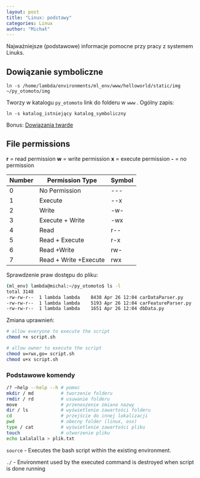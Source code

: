```yaml
---
layout: post
title: "Linux: podstawy"
categories: Linux
author: "Michał"
---
```


Najważniejsze (podstawowe) informacje pomocne przy pracy z systemem Linuks.

## Dowiązanie symboliczne

```
ln -s /home/lambda/environments/ml_env/www/helloworld/static/img ~/py_otomoto/img
```

Tworzy w katalogu `py_otomoto` link do folderu w `www` . Ogólny zapis:

```
ln -s katalog_istniejący katalog_symboliczny
```

Bonus: [Dowiązania twarde](https://pl.wikipedia.org/wiki/Dowi%C4%85zanie_twarde)



## File permissions

**r** = read permission
**w** = write permission
**x** = execute permission
 **-** = no permission 



| **Number** | **Permission Type**   | **Symbol** |
| ---------- | --------------------- | ---------- |
| 0          | No Permission         | ---        |
| 1          | Execute               | --x        |
| 2          | Write                 | -w-        |
| 3          | Execute + Write       | -wx        |
| 4          | Read                  | r--        |
| 5          | Read + Execute        | r-x        |
| 6          | Read +Write           | rw-        |
| 7          | Read + Write +Execute | rwx        |

Sprawdzenie praw dostępu do pliku:

```bash
(ml_env) lambda@michal:~/py_otomoto$ ls -l
total 3148
-rw-rw-r--  1 lambda lambda    8438 Apr 26 12:04 carDataParser.py
-rw-rw-r--  1 lambda lambda    5193 Apr 26 12:04 carFeatureParser.py
-rw-rw-r--  1 lambda lambda    1651 Apr 26 12:04 dbData.py

```

Zmiana uprawnień:

```bash
# allow everyone to execute the script
chmod +x script.sh

# allow owner to execute the script
chmod u=rwx,go= script.sh
chmod u+x script.sh
```

### Podstawowe komendy

```bash
/? –help --help --h # pomoc
mkdir / md 			# tworzenie folderu
rmdir / rd 			# usuwanie folderu
move 				# przenoszenie zmiana nazwy
dir / ls 			# wyświetlenie zawartości folderu
cd 					# przejście do innej lokalizacji
pwd 				# obecny folder (linux, osx)
type / cat 			# wyświetlenie zawartości pliku
touch 				# utworzenie pliku
echo Lalalalla > plik.txt
```

`source` - Executes the bash script within the existing environment.

`./` - Environment used by the executed command is destroyed when script is done running